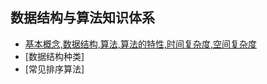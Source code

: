 ## 数据结构与算法知识体系

- [基本概念,数据结构,算法,算法的特性,时间复杂度,空间复杂度](https://github.com/chlsmile/blogfile/blob/master/blogpost/数据结构与算法/数据结构与算法基本概念.md)
- [数据结构种类]
- [常见排序算法]

